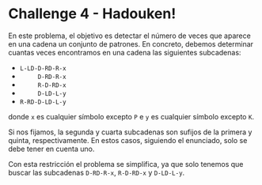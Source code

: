 # Challenge 4 - Hadouken!

En este problema, el objetivo es detectar el número de veces que aparece en
una cadena un conjunto de patrones. En concreto, debemos determinar cuantas
veces encontramos en una cadena las siguientes subcadenas:
- `L-LD-D-RD-R-x`
- `     D-RD-R-x`
- `     R-D-RD-x`
- `     D-LD-L-y`
- `R-RD-D-LD-L-y`

donde `x` es cualquier símbolo excepto `P` e `y` es cualquier símbolo excepto `K`.

Si nos fijamos, la segunda y cuarta subcadenas son sufijos de la primera y quinta,
respectivamente. En estos casos, siguiendo el enunciado, solo se debe tener en
cuenta uno.

Con esta restricción el problema se simplifica, ya que solo tenemos que buscar
las subcadenas `D-RD-R-x`, `R-D-RD-x` y `D-LD-L-y`.

